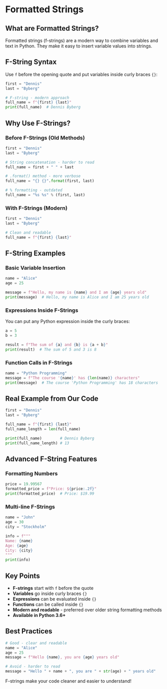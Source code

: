 # Formatted Strings

## What are Formatted Strings?

Formatted strings (f-strings) are a modern way to combine variables and text in Python. They make it easy to insert variable values into strings.

## F-String Syntax

Use `f` before the opening quote and put variables inside curly braces `{}`:

```python
first = "Dennis"
last = "Byberg"

# F-string - modern approach
full_name = f"{first} {last}"
print(full_name)  # Dennis Byberg
```

## Why Use F-Strings?

### Before F-Strings (Old Methods)

```python
first = "Dennis"
last = "Byberg"

# String concatenation - harder to read
full_name = first + " " + last

# .format() method - more verbose
full_name = "{} {}".format(first, last)

# % formatting - outdated
full_name = "%s %s" % (first, last)
```

### With F-Strings (Modern)

```python
first = "Dennis"
last = "Byberg"

# Clean and readable
full_name = f"{first} {last}"
```

## F-String Examples

### Basic Variable Insertion

```python
name = "Alice"
age = 25

message = f"Hello, my name is {name} and I am {age} years old"
print(message)  # Hello, my name is Alice and I am 25 years old
```

### Expressions Inside F-Strings

You can put any Python expression inside the curly braces:

```python
a = 5
b = 3

result = f"The sum of {a} and {b} is {a + b}"
print(result)  # The sum of 5 and 3 is 8
```

### Function Calls in F-Strings

```python
name = "Python Programming"
message = f"The course '{name}' has {len(name)} characters"
print(message)  # The course 'Python Programming' has 18 characters
```

## Real Example from Our Code

```python
first = "Dennis"
last = "Byberg"

full_name = f"{first} {last}"
full_name_length = len(full_name)

print(full_name)        # Dennis Byberg
print(full_name_length) # 13
```

## Advanced F-String Features

### Formatting Numbers

```python
price = 19.99567
formatted_price = f"Price: ${price:.2f}"
print(formatted_price)  # Price: $19.99
```

### Multi-line F-Strings

```python
name = "John"
age = 30
city = "Stockholm"

info = f"""
Name: {name}
Age: {age}
City: {city}
"""
print(info)
```

## Key Points

- **F-strings** start with `f` before the quote
- **Variables** go inside curly braces `{}`
- **Expressions** can be evaluated inside `{}`
- **Functions** can be called inside `{}`
- **Modern and readable** - preferred over older string formatting methods
- **Available in Python 3.6+**

## Best Practices

```python
# Good - clear and readable
name = "Alice"
age = 25
message = f"Hello {name}, you are {age} years old"

# Avoid - harder to read
message = "Hello " + name + ", you are " + str(age) + " years old"
```

F-strings make your code cleaner and easier to understand!
